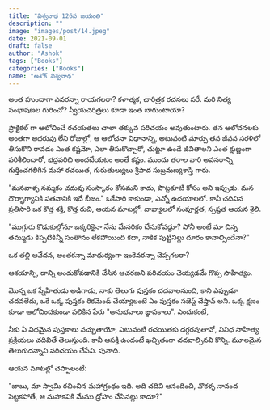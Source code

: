```yaml
---
title: "విశ్వనాథ 126వ జయంతి"
description: ""
image: "images/post/14.jpeg"
date: 2021-09-01
draft: false
author: "Ashok"
tags: ["Books"]
categories: ["Books"]
name: "అశోక్ విశ్వనాథ"
---
```


అంత హుందాగా ఎవరన్నా రాయగలరా? కళాత్మక, చారిత్రక రచనలు సరే. మరి నిత్య సంభాషణల గురించో? స్వీయచరిత్రలు కూడా ఇంత బాగుంటాయా?

ప్రాక్టికల్ గా ఆలోచించే రచయతలు చాలా తక్కువ పరిచయం అవుతుంటారు. తన ఆలోచనలకు అంతగా ఆదరువు లేని రోజుల్లో, ఆ ఆలోచనా విధానాన్ని, అటువంటి మార్పు తన జీవన సరళిలో తీసుకొని రావడం ఎంత కష్టమో, ఎలా తీసుకొచ్చారో, చుట్టూ ఉండే జీవితాలని ఎంత క్షుణ్ణంగా పరిశీలించారో, భద్రపరిచి అందచేయటం అంతే కష్టం. ముందు తరాల వారి అవసరాన్ని గుర్తించగలిగిన మహా రచయిత, గురుతుల్యులు శ్రీపాద సుబ్రమణ్యశాస్త్రి గారు.

"మనవాళ్ళ నమ్మకం చదువు సంస్కారం కోసమని కాదు, పొట్టకూటి కోసం అని ఇప్పుడు. మన దౌర్భాగ్యానికి పతనానికి ఇదే బీజం."
ఒకేసారి కాకుండా, ఎన్నో ఉదయాలలో. కానీ చదివిన ప్రతిసారి ఒక కొత్త శక్తి, కొత్త రుచి, ఆయన మాటల్లో.
వాఖ్యాలలో సంపూర్ణత, స్పష్టత ఆయన శైలి.

"ముగ్గురు కొడుకుల్లోనూ ఒక్కరికైనా నేను మేనరికం చేసుకోవద్దూ? పోనీ అంటే మా చిన్న తమ్ముడు కిప్పటికిన్నీ సంతానం లేకపోయింది కదా, నాకిక పుట్టినిల్లు దూరం కావాల్సిందేనా?"

ఒక తల్లి ఆవేదన, అంతకన్నా మాధుర్యంగా ఇంకెవరన్నా చెప్పగలరా?  

ఆశయాన్ని, దాన్ని అందుకోవడానికి చేసిన ఆచరణని పరిచయం చెయ్యడమే గొప్ప సాహిత్యం.

మొన్న ఒక స్నేహితుడు అడిగాడు, నాకు తెలుగు పుస్తకం చదవాలనుంది, కాని ఎప్పుడూ చదవలేదు, ఒకే ఒక్క పుస్తకం రికమెండ్ చేయ్యాలంటే ఏం పుస్తకం సజెస్ట్ చేస్తావ్ అని. ఒక్క క్షణం కూడా ఆలోచించకుండా పలికిన పేరు "అనుభవాలు జ్ఞాపకాలు". ఎందుకంటే,

నీకు ఏ విధమైన పుస్తకాలు నచ్చుతాయో, ఎటువంటి రచయితకు దగ్గరవుతావో, వివిధ సాహిత్య ప్రక్రియలు చదివితే తెలుస్తుంది.
కానీ ఆసక్తి ఉందంటే ఖచ్చితంగా చదవాల్సినవి కొన్ని. మూలమైన తెలుగుదన్నాని పరిచయం చేసేవి. పునాది.

ఆయన మాటల్లో చెప్పాలంటే:

"బాబు, మా స్వామి రచించిన మహాగ్రంథం ఇది. అది చదివి ఆనందించి, వొకళ్ళ నానంద పెట్టకపోతే, ఆ మహాకవికి మేము ద్రోహం చేసినట్లు కాదూ?"
